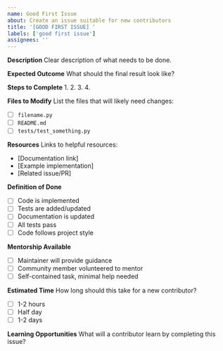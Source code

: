 ```yaml
---
name: Good First Issue
about: Create an issue suitable for new contributors
title: '[GOOD FIRST ISSUE] '
labels: ['good first issue']
assignees: ''
---
```


**Description**
Clear description of what needs to be done.

**Expected Outcome**
What should the final result look like?

**Steps to Complete**
1. 
2. 
3. 
4. 

**Files to Modify**
List the files that will likely need changes:
- [ ] `filename.py`
- [ ] `README.md`
- [ ] `tests/test_something.py`

**Resources**
Links to helpful resources:
- [Documentation link]
- [Example implementation]
- [Related issue/PR]

**Definition of Done**
- [ ] Code is implemented
- [ ] Tests are added/updated
- [ ] Documentation is updated
- [ ] All tests pass
- [ ] Code follows project style

**Mentorship Available**
- [ ] Maintainer will provide guidance
- [ ] Community member volunteered to mentor
- [ ] Self-contained task, minimal help needed

**Estimated Time**
How long should this take for a new contributor?
- [ ] 1-2 hours
- [ ] Half day
- [ ] 1-2 days

**Learning Opportunities**
What will a contributor learn by completing this issue?